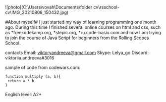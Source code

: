 ![photo](C:\Users\vovah\Documents\folder cv\rsschool-cv\IMG_20210808_150432.jpg)

#About myself#
I just started my way of learning programming one month ago. During this time I finished several online courses on html and css, such as 
*freekodekamp.org, 
*stepic.org, 
*ru.code-basix.com 
and now I am trying to join the course of Java Script for beginners from the Rolling Scopes School.

contacts
Email: viktoryandreeva@gmail.com
Skype: Lelya_go
Discord: viktoriia.andreeva#3016



sample of code from codewars.com:

```
function multiply (a, b){
 return a * b
}
```

English level: A2+


